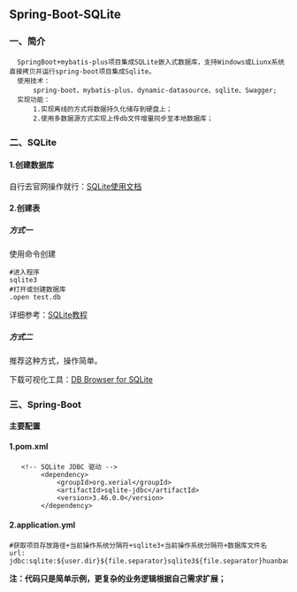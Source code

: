## Spring-Boot-SQLite
### 一、简介
~~~
  SpringBoot+mybatis-plus项目集成SQLite嵌入式数据库，支持Windows或Liunx系统直接拷贝并运行spring-boot项目集成Sqlite。
  使用技术：
      spring-boot、mybatis-plus、dynamic-datasource、sqlite、Swagger;
  实现功能：
      1.实现离线的方式将数据持久化储存到硬盘上；
      2.使用多数据源方式实现上传db文件增量同步至本地数据库；
~~~
### 二、SQLite
#### 1.创建数据库
自行去官网操作就行：[SQLite使用文档](https://www.sqlite.org/quickstart.html)
#### 2.创建表
##### 方式一
使用命令创建
~~~
#进入程序
sqlite3
#打开或创建数据库
.open test.db
~~~
详细参考：[SQLite教程](https://www.runoob.com/sqlite/sqlite-create-table.html)
##### 方式二
推荐这种方式，操作简单。

下载可视化工具：[DB Browser for SQLite](https://sqlitebrowser.org/dl/)

### 三、Spring-Boot
**主要配置**
#### 1.pom.xml
~~~
   <!-- SQLite JDBC 驱动 -->
        <dependency>
            <groupId>org.xerial</groupId>
            <artifactId>sqlite-jdbc</artifactId>
            <version>3.46.0.0</version>
        </dependency>
~~~
#### 2.application.yml
~~~
#获取项目存放路径+当前操作系统分隔符+sqlite3+当前操作系统分隔符+数据库文件名
url: jdbc:sqlite:${user.dir}${file.separator}sqlite3${file.separator}huanbaoducha_db1.db   
~~~
**注：代码只是简单示例，更复杂的业务逻辑根据自己需求扩展；**

  
